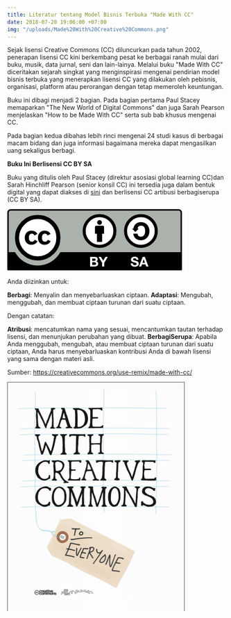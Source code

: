 ```yaml
---
title: Literatur tentang Model Bisnis Terbuka "Made With CC"
date: 2018-07-20 19:06:00 +07:00
img: "/uploads/Made%20With%20Creative%20Commons.png"
---
```


Sejak lisensi Creative Commons (CC) diluncurkan pada tahun 2002, penerapan lisensi CC kini berkembang pesat ke berbagai ranah mulai dari buku, musik, data jurnal, seni dan lain-lainya. Melalui buku "Made With CC" diceritakan   sejarah singkat yang menginspirasi mengenai pendirian model bisnis terbuka yang menerapkan lisensi CC yang dilakukan oleh pebisnis, organisasi, platform atau perorangan dengan tetap memeroleh keuntungan.

Buku ini dibagi menjadi 2 bagian. Pada bagian pertama Paul Stacey memaparkan "The New World of Digital Commons" dan juga Sarah Pearson menjelaskan "How to be Made With CC" serta sub bab khusus mengenai CC.

Pada bagian kedua dibahas lebih rinci mengenai 24 studi kasus di berbagai macam bidang dan juga informasi bagaimana mereka dapat mengasilkan uang sekaligus berbagi.

**Buku Ini Berlisensi CC BY SA**

Buku yang ditulis oleh Paul Stacey (direktur asosiasi global learning CC)dan Sarah Hinchliff Pearson (senior konsil CC) ini tersedia juga dalam bentuk digital yang dapat diakses di [sini](https://creativecommons.org/wp-content/uploads/2017/04/made-with-cc.pdf) dan berlisensi CC artibusi berbagiserupa (CC BY SA).

![by-sa-e15bba.png](/uploads/by-sa-e15bba.png)

Anda diizinkan untuk:

**Berbagi**: Menyalin dan menyebarluaskan ciptaan.
**Adaptasi**: Mengubah, menggubah, dan membuat ciptaan turunan dari suatu ciptaan.

Dengan catatan:

**Atribusi**: mencatumkan nama yang sesuai, mencantumkan tautan terhadap lisensi, dan menunjukan perubahan yang dibuat.
**BerbagiSerupa**: Apabila Anda menggubah, mengubah, atau membuat ciptaan turunan dari suatu ciptaan, Anda harus menyebarluaskan kontribusi Anda di bawah lisensi yang sama dengan materi asli.

Sumber:  https://creativecommons.org/use-remix/made-with-cc/

![Made With Creative Commons.png](/uploads/Made%20With%20Creative%20Commons.png)